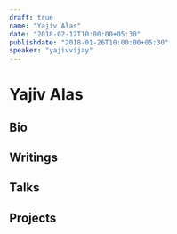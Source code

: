 ```yaml
---
draft: true
name: "Yajiv Alas"
date: "2018-02-12T10:00:00+05:30"
publishdate: "2018-01-26T10:00:00+05:30"
speaker: "yajivvijay"
---
```


# Yajiv Alas

## Bio

## Writings

## Talks

## Projects
 